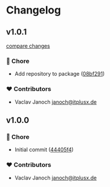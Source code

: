 # Changelog


## v1.0.1

[compare changes](https://github.com/itplusx/sevdesk-api-ts-client/compare/v1.0.0...v1.0.1)

### 🏡 Chore

- Add repository to package ([08bf291](https://github.com/itplusx/sevdesk-api-ts-client/commit/08bf291))

### ❤️ Contributors

- Vaclav Janoch <janoch@itplusx.de>

## v1.0.0


### 🏡 Chore

- Initial commit ([44405f4](https://github.com/itplusx/sevdesk-api-ts-client/commit/44405f4))

### ❤️ Contributors

- Vaclav Janoch <janoch@itplusx.de>

